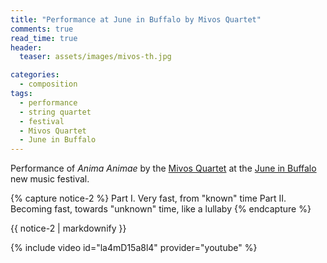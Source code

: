 ```yaml
---
title: "Performance at June in Buffalo by Mivos Quartet"
comments: true
read_time: true
header:
  teaser: assets/images/mivos-th.jpg

categories:
  - composition
tags:
  - performance
  - string quartet
  - festival
  - Mivos Quartet
  - June in Buffalo
---
```


Performance of _Anima Animae_ by the [Mivos Quartet][mivos_quartet] at the [June in Buffalo][june_in_buffalo] new music festival.

{% capture notice-2 %}
Part I. Very fast, from "known" time
Part II. Becoming fast, towards "unknown" time, like a lullaby
{% endcapture %}

<div class="notice">{{ notice-2 | markdownify }}</div>

{% include video id="la4mD15a8l4" provider="youtube" %}

[june_in_buffalo]: https://music21c.buffalo.edu/june-in-buffalo/concert-schedule/
[mivos_quartet]: https://www.mivosquartet.com/
